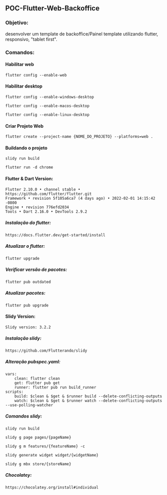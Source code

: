 ## POC-Flutter-Web-Backoffice

### Objetivo:
desenvolver um template de backoffice/Painel template utilizando flutter, responsivo, "tablet first".

### Comandos:
#### Habilitar web
```
flutter config --enable-web
```

#### Habilitar desktop
```
flutter config --enable-windows-desktop
```
```
flutter config --enable-macos-desktop
```
```
flutter config --enable-linux-desktop
```

#### Criar Projeto Web
```
flutter create --project-name {NOME_DO_PROJETO} --platforms=web .
```
#### Buildando o projeto
```
slidy run build
```
```
flutter run -d chrome
```

#### Flutter & Dart Version: 
```
Flutter 2.10.0 • channel stable • https://github.com/flutter/flutter.git
Framework • revision 5f105a6ca7 (4 days ago) • 2022-02-01 14:15:42 -0800
Engine • revision 776efd2034
Tools • Dart 2.16.0 • DevTools 2.9.2
```
##### Instalação do flutter:
```
https://docs.flutter.dev/get-started/install
```

##### Atualizar o flutter:
```
flutter upgrade
```
##### Verificar versão de pacotes:
```
flutter pub outdated
```
##### Atualizar pacotes:
```
flutter pub upgrade
```
#### Slidy Version: 
```
Slidy version: 3.2.2
```
##### Instalação slidy:
```
https://github.com/Flutterando/slidy
```

##### Alteração pubspec.yaml:
```
vars: 
    clean: flutter clean
    get: flutter pub get
    runner: flutter pub run build_runner
scripts: 
    build: $clean & $get & $runner build --delete-conflicting-outputs
    watch: $clean & $get & $runner watch --delete-conflicting-outputs --use-polling-watcher
```

##### Comandos slidy:
```
slidy run build
```
```
slidy g page pages/{pageName}
```
```
slidy g m features/{featureName} -c
```
```
slidy generate widget widget/{widgetName}
```
```
slidy g mbx store/{storeName}
```

##### Chocolatey:
```
https://chocolatey.org/install#individual
```
